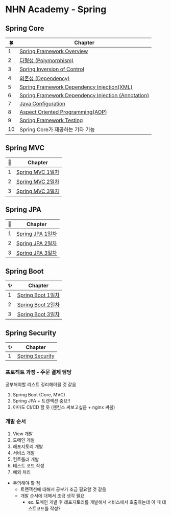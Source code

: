 # NHN Academy - Spring

## Spring Core

| 🍀  | Chapter                                                                            |
|-----|------------------------------------------------------------------------------------|
| 1   | [Spring Framework Overview](1.Core/1일차/Spring_Framework_Overview.md)               |
| 2   | [다형성 (Polymorphism)](1.Core/1일차/Polymorphism.md)                                   |
| 3   | [Spring Inversion of Control](1.Core/1일차/IoC.md)                                   |
| 4   | [의존성 (Dependency)](1.Core/1일차/Dependency.md)                                       |
| 5   | [Spring Framework Dependency Injection(XML)](1.Core/1일차/DI(XML).md)                |
| 6   | [Spring Framework Dependency Injection (Annotation)](1.Core/2일차/DI(Annotation).md) |
| 7   | [Java Configuration](1.Core/2일차/Java_Configuration.md)                             |
| 8   | [Aspect Oriented Programming(AOP)](1.Core/2일차/AOP.md)                              |
| 9   | [Spring Framework Testing](1.Core/3일차/Testing.md)                                  |
| 10  | Spring Core가 제공하는 기타 기능                                                            |

## Spring MVC

| 🌱  | Chapter                        |
|-----|--------------------------------|
| 1   | [Spring MVC 1일차](2.MVC/1일차.md) |
| 2   | [Spring MVC 2일차](2.MVC/2일차.md) |
| 3   | [Spring MVC 3일차](2.MVC/3일차.md) |

## Spring JPA

| 💾  | Chapter                        |
|-----|--------------------------------|
| 1   | [Spring JPA 1일차](3.JPA/1일차.md) |
| 2   | [Spring JPA 2일차](3.JPA/2일차.md) |
| 3   | [Spring JPA 3일차](3.JPA/3일차.md) |

## Spring Boot

| ✨   | Chapter                                |
|-----|----------------------------------------|
| 1   | [Spring Boot 1일차](4.SpringBoot/1일차.md) |
| 2   | [Spring Boot 2일차](4.SpringBoot/2일차.md) |
| 3   | [Spring Boot 3일차](4.SpringBoot/3일차.md) |

## Spring Security
| ✨   | Chapter                                 |
|-----|-----------------------------------------|
| 1   | [Spring Security](5.Security/README.md) |



### 프로젝트 과정 - 주문 결제 담당
공부해야할 리스트 정리해야될 것 같음

1. Spring Boot (Core, MVC)
2. Spring JPA + 트랜잭션 중요!!
3. 아마도 CI/CD 할 듯 (젠킨스 써보고싶음 + nginx 써봄)
   

### 개발 순서
1. View 개발
2. 도메인 개발
3. 레포지토리 개발
4. 서비스 개발
5. 컨트롤러 개발
6. 테스트 코드 작성
7. 예외 처리

- 주의해야 할 점
  - 트랜잭션에 대해서 공부가 조금 필요할 것 같음
  - 개발 순서에 대해서 조금 생각 필요
    - ex. 도메인 개발 후 레포지토리를 개발해서 서비스에서 호출하는데 이 때 테스트코드를 작성?



